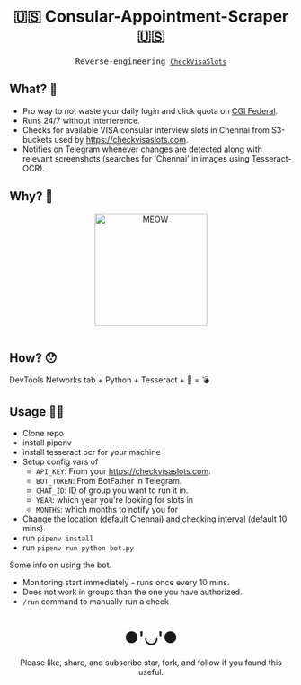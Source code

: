 <div align="center">

# 🇺🇸 Consular-Appointment-Scraper 🇺🇸

<samp> Reverse-engineering [`CheckVisaSlots`](https://checkvisaslots.com/)</samp>

</div>

## What? 👀

- Pro way to not waste your daily login and click quota on [CGI Federal](https://cgifederal.secure.force.com/).
- Runs 24/7 without interference.
- Checks for available VISA consular interview slots in Chennai from S3-buckets used by https://checkvisaslots.com.
- Notifies on Telegram whenever changes are detected along with relevant screenshots (searches for 'Chennai' in images
  using Tesseract-OCR).

## Why? 🤔

<div align="center">

<table>
<img src="https://c.tenor.com/zyQ7QpKF4OEAAAAM/typing-laptop.gif" alt="MEOW" width="200">
</table>

</div>

## How? 😯

DevTools Networks tab + Python + Tesseract + 🧠 = 💣

## Usage 👨‍💻

- Clone repo
- install pipenv
- install tesseract ocr for your machine
- Setup config vars of
    - `API_KEY`: From your https://checkvisaslots.com.
    - `BOT_TOKEN`: From BotFather in Telegram.
    - `CHAT_ID`: ID of group you want to run it in.
    - `YEAR`: which year you're looking for slots in
    - `MONTHS`: which months to notify you for
- Change the location (default Chennai) and checking interval (default 10 mins).
- run `pipenv install`
- run `pipenv run python bot.py`

Some info on using the bot. 
- Monitoring start immediately - runs once every 10 mins. 
- Does not work in groups than the one you have authorized. 
- `/run` command to manually run a check

<div align="center">

# ●'◡'●

Please ~~like, share, and subscribe~~ star, fork, and follow if you found this useful.

</div>
